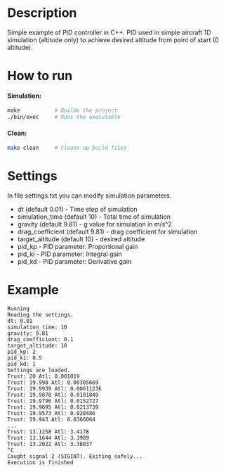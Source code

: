 # Description
Simple example of PID controller in C++.
PID used in simple aircraft 1D simulation (altitude only) to achieve desired altitude from point of start (0 altitude).

# How to run
#### Simulation:
```bash
make           # Builds the project
./bin/exec     # Runs the executable
```

#### Clean:
```bash
make clean     # Cleans up build files
```
# Settings
In file settings.txt you can modify simulation parameters.
- dt (default 0.01) - Time step of simulation
- simulation_time (default 10) - Total time of simulation
- gravity (default 9.81) - g value for simulation in m/s^2
- drag_coefficient (default 9.81) - drag coefficient for simulation
- target_altitude (default 10) - desired altitude
- pid_kp - PID parameter: Proportional gain
- pid_ki - PID parameter: Integral gain
- pid_kd - PID parameter: Derivative gain

# Example 
```terminal
Running
Reading the settings.
dt: 0.01
simulation_time: 10
gravity: 9.81
drag_coefficient: 0.1
target_altitude: 10
pid_kp: 2
pid_ki: 0.5
pid_kd: 1
Settings are loaded.
Trust: 20 Atl: 0.001019
Trust: 19.998 Atl: 0.00305669
Trust: 19.9939 Atl: 0.00611236
Trust: 19.9878 Atl: 0.0101849
Trust: 19.9796 Atl: 0.0152727
Trust: 19.9695 Atl: 0.0213739
Trust: 19.9573 Atl: 0.028486
Trust: 19.943 Atl: 0.0366064
...
Trust: 13.1258 Atl: 3.4178
Trust: 13.1644 Atl: 3.3989
Trust: 13.2022 Atl: 3.38037
^C
Caught signal 2 (SIGINT). Exiting safely...
Execution is finished
```